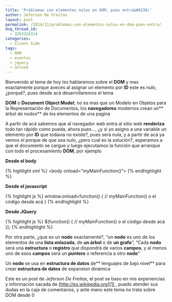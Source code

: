 ```yaml
---
title: 'Problemas con elementos nulos en DOM, pues entra&#8230;'
author: Jeferson De Freitas
layout: post
permalink: /2014/11/problemas-con-elementos-nulos-en-dom-pues-entra/
dsq_thread_id:
  - 3263324314
categories:
  - Client Side
tags:
  - DOM
  - eventos
  - jquery
  - onload
---
```

Bienvenido al tema de hoy les hablaremos sobre el **DOM** y mas exactamente porque aveces al asignar un elemento por **ID** este es nulo, ¿porqué?, pues desde acá desarrollaremos el tema

**DOM** o **Document Object Model**, no es mas que un Modelo en Objetos para la Representación de Documentos, los **navegadores** modernos crean un** árbol de nodos** de los elementos de una pagina

A partir de acá sabemos que al navegador web entra al sitio web **renderiza** todo tan rápido como pueda, ahora pues&#8230;, ¿y si yo asigno a una variable un elemento por **ID** que todavía no existe?, pues sera nula, y a partir de acá ya vemos el porque de que sea nulo, ¿pero cual es la solución?, esperamos a que el documento se cargue y luego ejecutamos la función que arranque con todo el procesamiento **DOM**, por ejemplo

**Desde el body**

{% highlight xml %}
&lt;body onload="myMainFunction()"&gt;
 {% endhighlight %}

**Desde el javascript**

{% highlight js %}
window.onload=function() {
  // myMainFunction() o el código desde acá
}
 {% endhighlight %}

**Desde JQuery**

{% highlight js %}
$(function() {
// myMainFunction() o el código desde acá
});
 {% endhighlight %}

Por otra parte, ¿que es un **nodo** exactamente?, &#8220;un **nodo** es uno de los elementos de una **lista enlazada**, de **un árbol** o de **un grafo**&#8220;, &#8220;Cada **nodo** será una **estructura** o **registro** que dispondrá de varios **campos**, y al menos uno de esos **campos** será un **puntero** o referencia a otro **nodo**&#8221;

Un **nodo** se usa en **estructura de datos** de** lenguajes de bajo nivel** para crear **estructura de datos** de expansion dinámica

Este es un post de *Jeferson De Freitas*, el post se baso en mis experiencias y información sacada de [http://es.wikipedia.org][1] , puedo atender sus dudas en la caja de comentarios, y ante mano este tema no trata sobre DOM desde 0

 [1]: http://es.wikipedia.org "Wikipedia"
